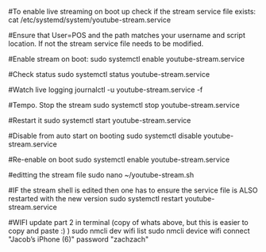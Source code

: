 #To enable live streaming on boot up check if the stream service file exists:
cat /etc/systemd/system/youtube-stream.service


#Ensure that User=POS and the path matches your username and script location. If not the stream service file needs to be modified.


#Enable stream on boot:
sudo systemctl enable youtube-stream.service


#Check status
sudo systemctl status youtube-stream.service


#Watch live logging
journalctl -u youtube-stream.service -f




#Tempo. Stop the stream
sudo systemctl stop youtube-stream.service


#Restart it
sudo systemctl start youtube-stream.service


#Disable from auto start on booting
sudo systemctl disable youtube-stream.service


#Re-enable on boot
sudo systemctl enable youtube-stream.service


#editting the stream file
sudo nano ~/youtube-stream.sh


#IF the stream shell is edited then one has to ensure the service file is ALSO restarted with the new version
sudo systemctl restart youtube-stream.service




#WIFI update part 2 in terminal (copy of whats above, but this is easier to copy and paste :) )
sudo nmcli dev wifi list
sudo nmcli device wifi connect "Jacob’s iPhone (6)" password "zachzach"
